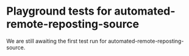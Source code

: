# Playground tests for automated-remote-reposting-source
We are still awaiting the first test run for automated-remote-reposting-source.

